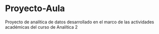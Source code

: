 # Proyecto-Aula
Proyecto de analítica de datos desarrollado en el marco de las actividades académicas del curso de Analítica 2
